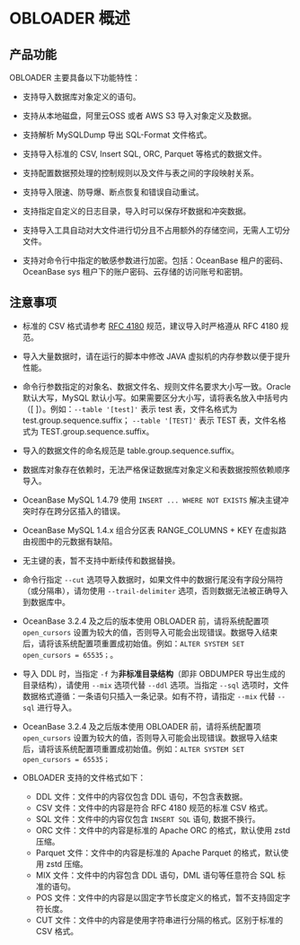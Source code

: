 # OBLOADER 概述

## 产品功能

OBLOADER 主要具备以下功能特性：

* 支持导入数据库对象定义的语句。 

* 支持从本地磁盘，阿里云OSS 或者 AWS S3 导入对象定义及数据。

* 支持解析 MySQLDump 导出 SQL-Format 文件格式。

* 支持导入标准的 CSV, Insert SQL, ORC, Parquet 等格式的数据文件。  

* 支持配置数据预处理的控制规则以及文件与表之间的字段映射关系。 

* 支持导入限速、防导爆、断点恢复和错误自动重试。  

* 支持指定自定义的日志目录，导入时可以保存坏数据和冲突数据。

* 支持导入工具自动对大文件进行切分且不占用额外的存储空间，无需人工切分文件。

* 支持对命令行中指定的敏感参数进行加密。包括：OceanBase 租户的密码、OceanBase sys 租户下的账户密码、云存储的访问账号和密钥。



## 注意事项

* 标准的 CSV 格式请参考 [RFC 4180](http://mirrors.nju.edu.cn/rfc/inline-errata/rfc4180.html) 规范，建议导入时严格遵从 RFC 4180 规范。

  

* 导入大量数据时，请在运行的脚本中修改 JAVA 虚拟机的内存参数以便于提升性能。

  

* 命令行参数指定的对象名、数据文件名、规则文件名要求大小写一致。Oracle 默认大写，MySQL 默认小写。如果需要区分大小写，请将表名放入中括号内（[ ]）。例如：`--table '[test]'` 表示 test 表，文件名格式为 test.group.sequence.suffix；
 `--table '[TEST]'` 表示 TEST 表，文件名格式为 TEST.group.sequence.suffix。

  

* 导入的数据文件的命名规范是 table.group.sequence.suffix。

  

* 数据库对象存在依赖时，无法严格保证数据库对象定义和表数据按照依赖顺序导入。

* OceanBase MySQL 1.4.79 使用 `INSERT ... WHERE NOT EXISTS` 解决主键冲突时存在跨分区插入的错误。

* OceanBase MySQL 1.4.x 组合分区表 RANGE_COLUMNS + KEY 在虚拟路由视图中的元数据有缺陷。

* 无主键的表，暂不支持中断续传和数据替换。

* 命令行指定 `--cut` 选项导入数据时，如果文件中的数据行尾没有字段分隔符（或分隔串），请勿使用 `--trail-delimiter` 选项，否则数据无法被正确导入到数据库中。

* OceanBase 3.2.4 及之后的版本使用 OBLOADER 前，请将系统配置项 `open_cursors` 设置为较大的值，否则导入可能会出现错误。数据导入结束后，请将该系统配置项重置成初始值。例如：`ALTER SYSTEM SET open_cursors = 65535；`。

* 导入 DDL 时，当指定 `-f` 为**非标准目录结构**（即非 OBDUMPER 导出生成的目录结构），请使用 `--mix` 选项代替 `--ddl` 选项。当指定 `--sql` 选项时，文件数据格式遵循：一条语句只插入一条记录。如有不符，请指定 `--mix` 代替 `--sql` 进行导入。

* OceanBase 3.2.4 及之后版本使用 OBLOADER 前，请将系统配置项 `open_cursors` 设置为较大的值，否则导入可能会出现错误。数据导入结束后，请将该系统配置项重置成初始值。例如：`ALTER SYSTEM SET open_cursors = 65535；`

* OBLOADER 支持的文件格式如下：
  * DDL 文件：文件中的内容仅包含 DDL 语句，不包含表数据。
  * CSV 文件：文件中的内容是符合 RFC 4180 规范的标准 CSV 格式。
  * SQL 文件：文件中的内容仅包含 `INSERT SQL` 语句, 数据不换行。
  * ORC 文件：文件中的内容是标准的 Apache ORC 的格式，默认使用 zstd 压缩。
  * Parquet 文件：文件中的内容是标准的 Apache Parquet 的格式，默认使用 zstd 压缩。
  * MIX 文件：文件中的内容包含 DDL 语句，DML 语句等任意符合 SQL 标准的语句。
  * POS 文件：文件中的内容是以固定字节长度定义的格式，暂不支持固定字符长度。
  * CUT 文件：文件中的内容是使用字符串进行分隔的格式。区别于标准的 CSV 格式。